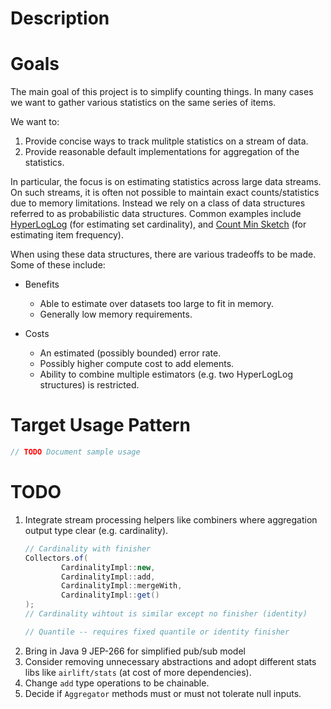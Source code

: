 # Description

# Goals

The main goal of this project is to simplify counting things.  In many cases we want to gather various
statistics on the same series of items.

We want to:

1. Provide concise ways to track mulitple statistics on a stream of data.
2. Provide reasonable default implementations for aggregation of the statistics.

In particular, the focus is on estimating statistics across large data streams.  On such streams, it
is often not possible to maintain exact counts/statistics due to memory limitations.  Instead we rely on a class of data structures 
referred to as probabilistic data structures.  Common examples include
[HyperLogLog](https://en.wikipedia.org/wiki/HyperLogLog) (for estimating set cardinality), and [Count Min Sketch](https://en.wikipedia.org/wiki/Count%E2%80%93min_sketch) (for estimating item frequency).

When using these data structures, there are various tradeoffs to be made.  Some of these include:

* Benefits
  * Able to estimate over datasets too large to fit in memory.
  * Generally low memory requirements.
  
* Costs
  * An estimated (possibly bounded) error rate.
  * Possibly higher compute cost to add elements.
  * Ability to combine multiple estimators (e.g. two HyperLogLog structures) is restricted.
  
# Target Usage Pattern

```java
// TODO Document sample usage
```

# TODO

1. Integrate stream processing helpers like combiners where aggregation output type clear (e.g. cardinality).
    ```java 
    // Cardinality with finisher
    Collectors.of(
            CardinalityImpl::new,
            CardinalityImpl::add,
            CardinalityImpl::mergeWith,
            CardinalityImpl::get()
    );
    // Cardinality wihtout is similar except no finisher (identity)
    
    // Quantile -- requires fixed quantile or identity finisher
    ```
2. Bring in Java 9 JEP-266 for simplified pub/sub model
3. Consider removing unnecessary abstractions and adopt different stats libs like `airlift/stats` (at cost of more dependencies).
4. Change `add` type operations to be chainable.
5. Decide if `Aggregator` methods must or must not tolerate null inputs.